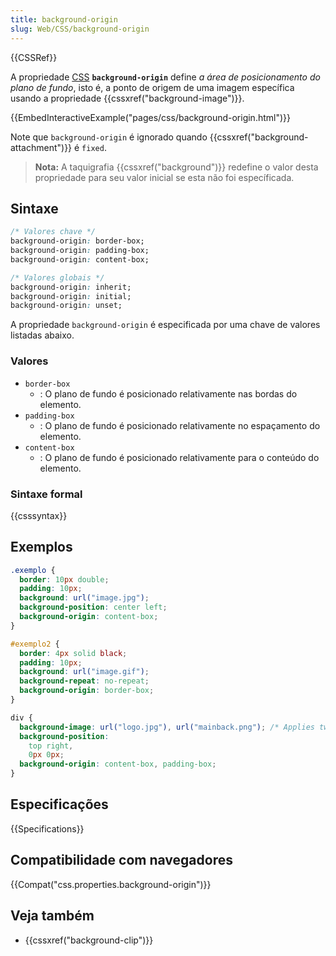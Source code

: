 ```yaml
---
title: background-origin
slug: Web/CSS/background-origin
---
```


{{CSSRef}}

A propriedade [CSS](/pt-BR/docs/Web/CSS) **`background-origin`** define _a área de posicionamento do plano de fundo_, isto é, a ponto de origem de uma imagem específica usando a propriedade {{cssxref("background-image")}}.

{{EmbedInteractiveExample("pages/css/background-origin.html")}}

Note que `background-origin` é ignorado quando {{cssxref("background-attachment")}} é `fixed`.

> **Nota:** A taquigrafia {{cssxref("background")}} redefine o valor desta propriedade para seu valor inicial se esta não foi específicada.

## Sintaxe

```css
/* Valores chave */
background-origin: border-box;
background-origin: padding-box;
background-origin: content-box;

/* Valores globais */
background-origin: inherit;
background-origin: initial;
background-origin: unset;
```

A propriedade `background-origin` é especificada por uma chave de valores listadas abaixo.

### Valores

- `border-box`
  - : O plano de fundo é posicionado relativamente nas bordas do elemento.
- `padding-box`
  - : O plano de fundo é posicionado relativamente no espaçamento do elemento.
- `content-box`
  - : O plano de fundo é posicionado relativamente para o conteúdo do elemento.

### Sintaxe formal

{{csssyntax}}

## Exemplos

```css
.exemplo {
  border: 10px double;
  padding: 10px;
  background: url("image.jpg");
  background-position: center left;
  background-origin: content-box;
}
```

```css
#exemplo2 {
  border: 4px solid black;
  padding: 10px;
  background: url("image.gif");
  background-repeat: no-repeat;
  background-origin: border-box;
}
```

```css
div {
  background-image: url("logo.jpg"), url("mainback.png"); /* Applies two images to the background */
  background-position:
    top right,
    0px 0px;
  background-origin: content-box, padding-box;
}
```

## Especificações

{{Specifications}}

## Compatibilidade com navegadores

{{Compat("css.properties.background-origin")}}

## Veja também

- {{cssxref("background-clip")}}
